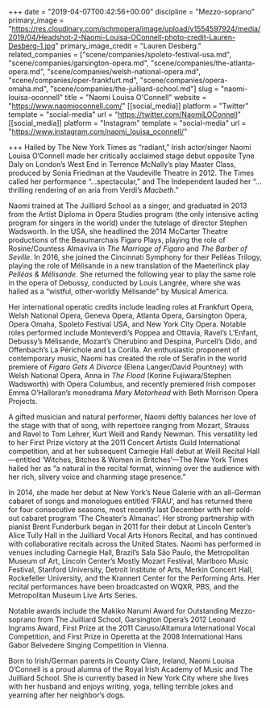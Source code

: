 +++
date = "2019-04-07T00:42:56+00:00"
discipline = "Mezzo-soprano"
primary_image = "https://res.cloudinary.com/schmopera/image/upload/v1554597924/media/2019/04/Headshot-2-Naomi-Louisa-OConnell-photo-credit-Lauren-Desberg-1.jpg"
primary_image_credit = "Lauren Desberg."
related_companies = ["scene/companies/spoleto-festival-usa.md", "scene/companies/garsington-opera.md", "scene/companies/the-atlanta-opera.md", "scene/companies/welsh-national-opera.md", "scene/companies/oper-frankfurt.md", "scene/companies/opera-omaha.md", "scene/companies/the-juilliard-school.md"]
slug = "naomi-louisa-oconnell"
title = "Naomi Louisa O'Connell"
website = "https://www.naomioconnell.com/"
[[social_media]]
platform = "Twitter"
template = "social-media"
url = "https://twitter.com/NaomiLOConnell"
[[social_media]]
platform = "Instagram"
template = "social-media"
url = "https://www.instagram.com/naomi_louisa_oconnell/"

+++
Hailed by The New York Times as “radiant,” Irish actor/singer Naomi Louisa O’Connell made her critically acclaimed stage debut opposite Tyne Daly on London’s West End in Terrence McNally’s play Master Class, produced by Sonia Friedman at the Vaudeville Theatre in 2012.  The Times called her performance “…spectacular,” and The Independent lauded her “…thrilling rendering of an aria from Verdi’s _Macbeth_.”

Naomi trained at The Juilliard School as a singer, and graduated in 2013 from the Artist Diploma in Opera Studies program (the only intensive acting program for singers in the world) under the tutelage of director Stephen Wadsworth. In the USA, she headlined the 2014 McCarter Theatre productions of the Beaumarchais Figaro Plays, playing the role of Rosine/Countess Almaviva in _The Marriage of Figaro_ and _The Barber of Seville_.  In 2016, she joined the Cincinnati Symphony for their Pelléas Trilogy, playing the role of Mélisande in a new translation of the Maeterlinck play _Pelléas & Mélisande_. She returned the following year to play the same role in the opera of Debussy, conducted by Louis Langrée, where she was hailed as a “wistful, other-worldly Mélisande” by Musical America.

Her international operatic credits include leading roles at Frankfurt Opera, Welsh National Opera, Geneva Opera, Atlanta Opera, Garsington Opera, Opera Omaha, Spoleto Festival USA, and New York City Opera.  Notable roles performed include Monteverdi’s Poppea and Ottavia, Ravel’s L’Enfant, Debussy’s Mélisande, Mozart’s Cherubino and Despina, Purcell’s Dido, and Offenbach’s La Périchole and La Corilla.  An enthusiastic proponent of contemporary music, Naomi has created the role of Serafin in the world premiere of _Figaro Gets A Divorce_ (Elena Langer/David Pountney) with Welsh National Opera, Anna in _The Flood_ (Korine Fujiwara/Stephen Wadsworth) with Opera Columbus, and recently premiered Irish composer Emma O’Halloran’s monodrama _Mary Motorhead_ with Beth Morrison Opera Projects.

A gifted musician and natural performer, Naomi deftly balances her love of the stage with that of song, with repertoire ranging from Mozart, Strauss and Ravel to Tom Lehrer, Kurt Weill and Randy Newman. This versatility led to her First Prize victory at the 2011 Concert Artists Guild International competition, and at her subsequent Carnegie Hall debut at Weill Recital Hall—entitled ‘Witches, Bitches & Women in Britches‘—The New York Times hailed her as “a natural in the recital format, winning over the audience with her rich, silvery voice and charming stage presence.”

In 2014, she made her debut at New York’s Neue Galerie with an all-German cabaret of songs and monologues entitled ‘FRAU’, and has returned there for four consecutive seasons, most recently last December with her sold-out cabaret program ‘The Cheater’s Almanac’.  Her strong partnership with pianist Brent Funderburk began in 2011 for their debut at Lincoln Center’s Alice Tully Hall in the Juilliard Vocal Arts Honors Recital, and has continued with collaborative recitals across the United States. Naomi has performed in venues including Carnegie Hall, Brazil’s Sala São Paulo, the Metropolitan Museum of Art, Lincoln Center’s Mostly Mozart Festival, Marlboro Music Festival, Stanford University, Detroit Institute of Arts, Merkin Concert Hall, Rockefeller University, and the Krannert Center for the Performing Arts. Her recital performances have been broadcasted on WQXR, PBS, and the Metropolitan Museum Live Arts Series.

Notable awards include the Makiko Narumi Award for Outstanding Mezzo-soprano from The Juilliard School, Garsington Opera’s 2012 Leonard Ingrams Award, First Prize at the 2011 Caruso/Altamura International Vocal Competition, and First Prize in Operetta at the 2008 International Hans Gabor Belvedere Singing Competition in Vienna.

Born to Irish/German parents in County Clare, Ireland, Naomi Louisa O’Connell is a proud alumna of the Royal Irish Academy of Music and The Juilliard School. She is currently based in New York City where she lives with her husband and enjoys writing, yoga, telling terrible jokes and yearning after her neighbor’s dogs.